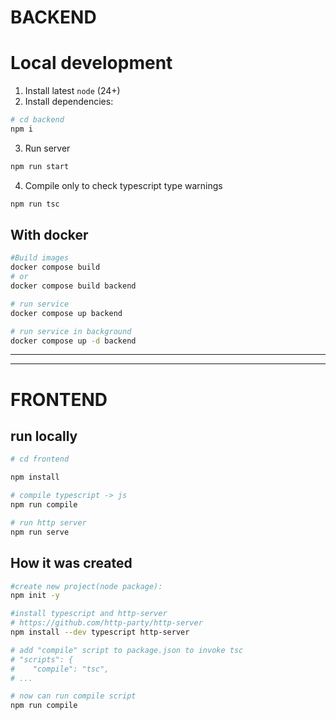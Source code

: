 # BACKEND
# Local development

1. Install latest `node` (24+)
2. Install dependencies:

```sh
# cd backend
npm i
```

3. Run server

```sh
npm run start
```

4. Compile only to check typescript type warnings

```sh
npm run tsc
```

## With docker

```sh
#Build images
docker compose build
# or
docker compose build backend

# run service
docker compose up backend

# run service in background
docker compose up -d backend
```
_________________
___________________
# FRONTEND

## run locally

```sh
# cd frontend

npm install

# compile typescript -> js
npm run compile

# run http server
npm run serve
```

## How it was created

```sh
#create new project(node package):
npm init -y

#install typescript and http-server
# https://github.com/http-party/http-server
npm install --dev typescript http-server

# add "compile" script to package.json to invoke tsc
# "scripts": {
#    "compile": "tsc",
# ...

# now can run compile script
npm run compile
```